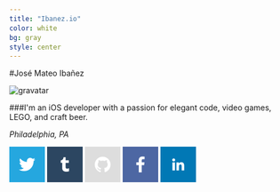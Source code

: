 ```yaml
---
title: "Ibanez.io"
color: white
bg: gray
style: center
---
```


#José Mateo Ibañez

![gravatar](https://secure.gravatar.com/avatar/84a36ac7109300a727e4caa15862d52f?s=300)

###I'm an iOS developer with a passion for elegant code, video games, LEGO, and craft beer.

_Philadelphia, PA_

[![twitter](img/twitter.png)](https://twitter.com/jose_ibanez)
[![tumblr](img/tumblr.png)](https://jose-ibanez.tumblr.com/)
[![github](img/github.png)](https://github.com/jose-ibanez)
[![facebook](img/facebook.png)](https://www.facebook.com/jose.ibanez)
[![linkedin](img/linkedin.png)](https://www.linkedin.com/in/joseibanez/)